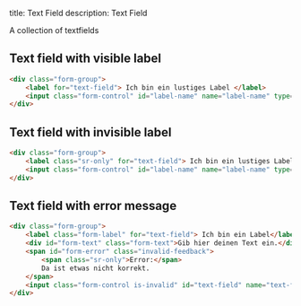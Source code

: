 title: Text Field
description: Text Field

A collection of textfields

## Text field with visible label

```html
<div class="form-group">
    <label for="text-field"> Ich bin ein lustiges Label </label>
    <input class="form-control" id="label-name" name="label-name" type="text" />
</div>
```

## Text field with invisible label

```html
<div class="form-group">
    <label class="sr-only" for="text-field"> Ich bin ein lustiges Label </label>
    <input class="form-control" id="label-name" name="label-name" type="text" />
</div>
```

## Text field with error message

```html height=500
<div class="form-group">
    <label class="form-label" for="text-field"> Ich bin ein Label</label>
    <div id="form-text" class="form-text">Gib hier deinen Text ein.</div>
    <span id="form-error" class="invalid-feedback">
        <span class="sr-only">Error:</span>
        Da ist etwas nicht korrekt.
    </span>
    <input class="form-control is-invalid" id="text-field" name="text-field" rows="5" aria-describedby="form-text invalid-feedback"></input>
</div>
```
